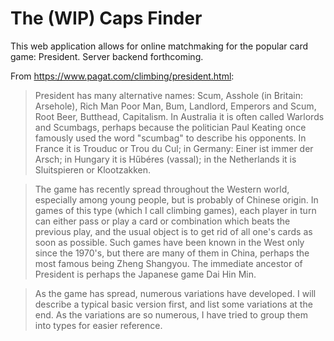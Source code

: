 # The (WIP) Caps Finder

This web application allows for online matchmaking for the popular card game: President.  Server backend forthcoming.

From https://www.pagat.com/climbing/president.html:

> President has many alternative names: Scum, Asshole (in Britain: Arsehole), Rich Man Poor Man, Bum, Landlord, Emperors and Scum, Root Beer, Butthead, Capitalism. In Australia it is often called Warlords and Scumbags, perhaps because the politician Paul Keating once famously used the word "scumbag" to describe his opponents. In France it is Trouduc or Trou du Cul; in Germany: Einer ist immer der Arsch; in Hungary it is Hűbéres (vassal); in the Netherlands it is Sluitspieren or Klootzakken.

> The game has recently spread throughout the Western world, especially among young people, but is probably of Chinese origin. In games of this type (which I call climbing games), each player in turn can either pass or play a card or combination which beats the previous play, and the usual object is to get rid of all one's cards as soon as possible. Such games have been known in the West only since the 1970's, but there are many of them in China, perhaps the most famous being Zheng Shangyou. The immediate ancestor of President is perhaps the Japanese game Dai Hin Min.

> As the game has spread, numerous variations have developed. I will describe a typical basic version first, and list some variations at the end. As the variations are so numerous, I have tried to group them into types for easier reference.
